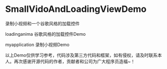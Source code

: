# SmallVidoAndLoadingViewDemo
录制小视频和一个谷歌风格的加载控件

loadinganima 谷歌风格的加载控件Demo

myapplication 录制小视频Demo

以上Demo仅供学习参考，代码涉及第三方代码和框架，如有侵权，请及时联系本人。再次感谢开源代码的作者，贡献者和公司为广大程序员造福~！
